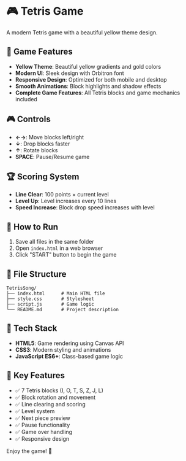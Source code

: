 # 🎮 Tetris Game

A modern Tetris game with a beautiful yellow theme design.

## 🎯 Game Features

- **Yellow Theme**: Beautiful yellow gradients and gold colors
- **Modern UI**: Sleek design with Orbitron font
- **Responsive Design**: Optimized for both mobile and desktop
- **Smooth Animations**: Block highlights and shadow effects
- **Complete Game Features**: All Tetris blocks and game mechanics included

## 🎮 Controls

- **←→**: Move blocks left/right
- **↓**: Drop blocks faster
- **↑**: Rotate blocks
- **SPACE**: Pause/Resume game

## 🏆 Scoring System

- **Line Clear**: 100 points × current level
- **Level Up**: Level increases every 10 lines
- **Speed Increase**: Block drop speed increases with level

## 🚀 How to Run

1. Save all files in the same folder
2. Open `index.html` in a web browser
3. Click "START" button to begin the game

## 📁 File Structure

```
TetrisSong/
├── index.html      # Main HTML file
├── style.css       # Stylesheet
├── script.js       # Game logic
└── README.md       # Project description
```

## 🎨 Tech Stack

- **HTML5**: Game rendering using Canvas API
- **CSS3**: Modern styling and animations
- **JavaScript ES6+**: Class-based game logic

## 🌟 Key Features

- ✅ 7 Tetris blocks (I, O, T, S, Z, J, L)
- ✅ Block rotation and movement
- ✅ Line clearing and scoring
- ✅ Level system
- ✅ Next piece preview
- ✅ Pause functionality
- ✅ Game over handling
- ✅ Responsive design

Enjoy the game! 🎉
